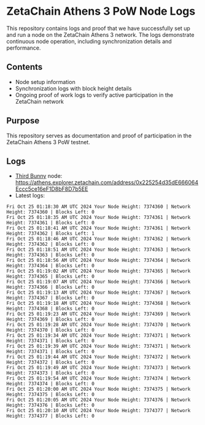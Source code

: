 # ZetaChain Athens 3 PoW Node Logs
This repository contains logs and proof that we have successfully set up and run a node on the ZetaChain Athens 3 network. The logs demonstrate continuous node operation, including synchronization details and performance.

## Contents
- Node setup information
- Synchronization logs with block height details
- Ongoing proof of work logs to verify active participation in the ZetaChain network

## Purpose
This repository serves as documentation and proof of participation in the ZetaChain Athens 3 PoW testnet.

## Logs

- [Third Bunny](https://thirdbunny.xyz/) node: https://athens.explorer.zetachain.com/address/0x225254d35dE666064Eccc5ce16eF1D8bF8D7b5EE
- Latest logs:
```
Fri Oct 25 01:18:30 AM UTC 2024 Your Node Height: 7374360 | Network Height: 7374360 | Blocks Left: 0
Fri Oct 25 01:18:35 AM UTC 2024 Your Node Height: 7374361 | Network Height: 7374361 | Blocks Left: 0
Fri Oct 25 01:18:41 AM UTC 2024 Your Node Height: 7374361 | Network Height: 7374362 | Blocks Left: 1
Fri Oct 25 01:18:46 AM UTC 2024 Your Node Height: 7374362 | Network Height: 7374362 | Blocks Left: 0
Fri Oct 25 01:18:51 AM UTC 2024 Your Node Height: 7374363 | Network Height: 7374363 | Blocks Left: 0
Fri Oct 25 01:18:56 AM UTC 2024 Your Node Height: 7374364 | Network Height: 7374364 | Blocks Left: 0
Fri Oct 25 01:19:02 AM UTC 2024 Your Node Height: 7374365 | Network Height: 7374365 | Blocks Left: 0
Fri Oct 25 01:19:07 AM UTC 2024 Your Node Height: 7374366 | Network Height: 7374366 | Blocks Left: 0
Fri Oct 25 01:19:13 AM UTC 2024 Your Node Height: 7374367 | Network Height: 7374367 | Blocks Left: 0
Fri Oct 25 01:19:18 AM UTC 2024 Your Node Height: 7374368 | Network Height: 7374368 | Blocks Left: 0
Fri Oct 25 01:19:23 AM UTC 2024 Your Node Height: 7374369 | Network Height: 7374369 | Blocks Left: 0
Fri Oct 25 01:19:28 AM UTC 2024 Your Node Height: 7374370 | Network Height: 7374370 | Blocks Left: 0
Fri Oct 25 01:19:34 AM UTC 2024 Your Node Height: 7374371 | Network Height: 7374371 | Blocks Left: 0
Fri Oct 25 01:19:39 AM UTC 2024 Your Node Height: 7374371 | Network Height: 7374371 | Blocks Left: 0
Fri Oct 25 01:19:44 AM UTC 2024 Your Node Height: 7374372 | Network Height: 7374372 | Blocks Left: 0
Fri Oct 25 01:19:49 AM UTC 2024 Your Node Height: 7374373 | Network Height: 7374373 | Blocks Left: 0
Fri Oct 25 01:19:54 AM UTC 2024 Your Node Height: 7374374 | Network Height: 7374374 | Blocks Left: 0
Fri Oct 25 01:20:00 AM UTC 2024 Your Node Height: 7374375 | Network Height: 7374375 | Blocks Left: 0
Fri Oct 25 01:20:05 AM UTC 2024 Your Node Height: 7374376 | Network Height: 7374376 | Blocks Left: 0
Fri Oct 25 01:20:10 AM UTC 2024 Your Node Height: 7374377 | Network Height: 7374377 | Blocks Left: 0
```
